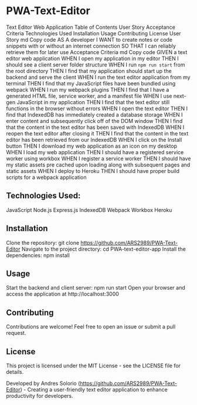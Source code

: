 # PWA-Text-Editor

Text Editor Web Application
Table of Contents
User Story
Acceptance Criteria
Technologies Used
Installation
Usage
Contributing
License
User Story
md
Copy code
AS A developer
I WANT to create notes or code snippets with or without an internet connection
SO THAT I can reliably retrieve them for later use
Acceptance Criteria
md
Copy code
GIVEN a text editor web application
WHEN I open my application in my editor
THEN I should see a client server folder structure
WHEN I run `npm run start` from the root directory
THEN I find that my application should start up the backend and serve the client
WHEN I run the text editor application from my terminal
THEN I find that my JavaScript files have been bundled using webpack
WHEN I run my webpack plugins
THEN I find that I have a generated HTML file, service worker, and a manifest file
WHEN I use next-gen JavaScript in my application
THEN I find that the text editor still functions in the browser without errors
WHEN I open the text editor
THEN I find that IndexedDB has immediately created a database storage
WHEN I enter content and subsequently click off of the DOM window
THEN I find that the content in the text editor has been saved with IndexedDB
WHEN I reopen the text editor after closing it
THEN I find that the content in the text editor has been retrieved from our IndexedDB
WHEN I click on the Install button
THEN I download my web application as an icon on my desktop
WHEN I load my web application
THEN I should have a registered service worker using workbox
WHEN I register a service worker
THEN I should have my static assets pre cached upon loading along with subsequent pages and static assets
WHEN I deploy to Heroku
THEN I should have proper build scripts for a webpack application


## Technologies Used:

JavaScript
Node.js
Express.js
IndexedDB
Webpack
Workbox
Heroku


## Installation

Clone the repository: git clone https://github.com/ARS2989/PWA-Text-Editor
Navigate to the project directory: cd PWA-text-editor-app
Install the dependencies: npm install


## Usage

Start the backend and client server: npm run start
Open your browser and access the application at http://localhost:3000


## Contributing

Contributions are welcome! Feel free to open an issue or submit a pull request.

## License

This project is licensed under the MIT License - see the LICENSE file for details.

Developed by Andres Solorio (https://github.com/ARS2989/PWA-Text-Editor) - Creating a user-friendly text editor application to enhance productivity for developers.